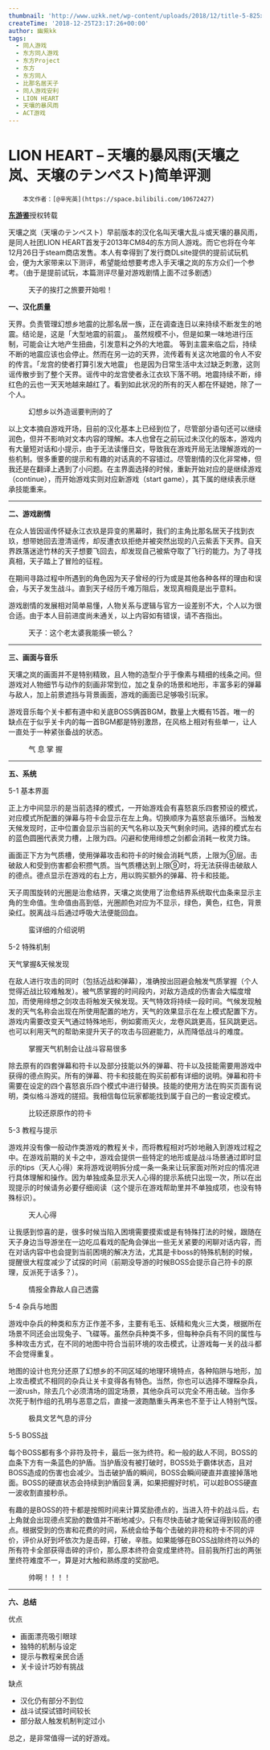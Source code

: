 ```yaml
---
thumbnail: 'http://www.uzkk.net/wp-content/uploads/2018/12/title-5-825x482.jpg'
createTime: '2018-12-25T23:17:26+00:00'
author: 幽紫kk
tags:
  - 同人游戏
  - 东方同人游戏
  - 东方Project
  - 东方
  - 东方同人
  - 比那名居天子
  - 同人游戏安利
  - LION HEART
  - 天壤的暴风雨
  - ACT游戏
---
```


# LION HEART – 天壤的暴风雨(天壤之岚、天壌のテンペスト)简单评测

		本文作者：[@辛宪英](https://space.bilibili.com/10672427)

[**东游鉴**](https://space.bilibili.com/364812769)授权转载

天壤之岚（天壌のテンペスト）早前版本的汉化名叫天壤大乱斗或天壤的暴风雨，是同人社团LION HEART首发于2013年CM84的东方同人游戏。而它也将在今年12月26日于steam商店发售。本人有幸得到了发行商DLsite提供的提前试玩机会，便为大家带来以下测评，希望能给想要考虑入手天壤之岚的东方众们一个参考。（由于是提前试玩，本篇测评尽量对游戏剧情上面不过多剧透）

<figure>
  <img src="http://www.uzkk.net/wp-content/uploads/2018/12/01s.jpg" alt=""/>
  <figcaption>天子的挨打之旅要开始啦！</figcaption>
</figure>

**一、汉化质量**

天界。负责管理幻想乡地震的比那名居一族，正在调查连日以来持续不断发生的地震。结论是，这是「大型地震的前震」。 虽然规模不小，但是如果一味地进行压制，可能会让大地产生扭曲，引发意料之外的大地震。 等到主震来临之后，持续不断的地震应该也会停止。然而在另一边的天界，流传着有关这次地震的令人不安的传言。「龙宫的使者打算引发大地震」 也是因为日常生活中太过缺乏刺激，这则谣传散步到了整个天界。谣传中的龙宫使者永江衣玖下落不明。地震持续不断，绯红色的云也一天天地越来越红了。看到如此状况的所有的天人都在怀疑她，除了一个人。

<figure>
  <img src="http://www.uzkk.net/wp-content/uploads/2018/12/02s.jpg" alt=""/>
  <figcaption>幻想乡以外造谣要判刑的了</figcaption>
</figure>

以上文本摘自游戏开场，目前的汉化基本上已经到位了，尽管部分语句还可以继续润色，但并不影响对文本内容的理解。本人也曾在之前玩过未汉化的版本，游戏内有大量短对话和小提示，由于无法读懂日文，导致我在游戏开局无法理解游戏的一些机制。很多重要的提示和有趣的对话真的不容错过。尽管剧情的汉化非常棒，但我还是在翻译上遇到了小问题。在主界面选择的时候，重新开始对应的是继续游戏（continue），而开始游戏实则对应新游戏（start game），其下属的继续表示继承技能重来。

---

**二、游戏剧情**

在众人皆因谣传怀疑永江衣玖是异变的黑幕时，我们的主角比那名居天子找到衣玖，想带她回去澄清谣传，却反遭衣玖拒绝并被突然出现的八云紫丢下天界。自天界跌落迷途竹林的天子想要飞回去，却发现自己被紫夺取了飞行的能力。为了寻找真相，天子踏上了冒险的征程。

在期间寻路过程中所遇到的角色因为天子曾经的行为或是其他各种各样的理由和误会，与天子发生战斗。直到天子经历千难万阻后，发现真相竟是出乎意料。

游戏剧情的发展相对简单易懂，人物关系与逻辑与官方一设差别不大，个人以为很合适。由于本人目前进度尚未通关，以上内容如有错误，请不吝指出。

<figure>
  <img src="http://www.uzkk.net/wp-content/uploads/2018/12/03s.jpg" alt=""/>
  <figcaption>天子：这个老太婆我能揍一顿么？</figcaption>
</figure>

---

**三、画面与音乐**

天壤之岚的画面并不是特别精致，且人物的造型介乎于像素与精细的线条之间。但游戏对人物细节与动作的刻画非常到位，加之复杂的场景和地形，丰富多彩的弹幕与敌人，加上前景遮挡与背景画面，游戏的画面已足够吸引玩家。

游戏音乐每个关卡都有道中和关底BOSS俩首BGM，数量上大概有15首。唯一的缺点在于似乎关卡内的每一首BGM都是特别激昂，在风格上相对有些单一，让人一直处于一种紧张备战的状态。

<figure>
  <img src="http://www.uzkk.net/wp-content/uploads/2018/12/04s.jpg" alt=""/>
  <figcaption>气 息 掌 握</figcaption>
</figure>

---

**五、系统**

5-1 基本界面

正上方中间显示的是当前选择的模式，一开始游戏会有喜怒哀乐四套预设的模式，对应模式所配置的弹幕与符卡会显示在左上角。切换顺序为喜怒哀乐循环。当触发天候发现时，正中位置会显示当前的天气名称以及天气剩余时间。选择的模式左右的蓝色圆圈代表灵力槽，上限为四。闪避和使用绯想之剑都会消耗一枚灵力珠。

画面正下方为气质槽，使用弹幕攻击和符卡的时候会消耗气质，上限为⑨层。击破敌人和受到伤害都会积攒气质。当气质槽达到上限⑨时，将无法获得击破敌人的德点。德点显示在游戏的右上方，用以购买额外的弹幕、符卡和技能。

天子周围旋转的光圈是治愈结界，天壤之岚使用了治愈结界系统取代血条来显示主角的生命值。生命值由高到低，光圈颜色对应为不显示，绿色，黄色，红色，背景染红。脱离战斗后通过呼吸大法便能回血。

<figure>
  <img src="http://www.uzkk.net/wp-content/uploads/2018/12/05s.jpg" alt=""/>
  <figcaption>蛮详细的介绍说明</figcaption>
</figure>

5-2 特殊机制

天气掌握&天候发现

在敌人进行攻击的同时（包括近战和弹幕），准确按出回避会触发气质掌握（个人觉得近战比较难触发）。被气质掌握的时间段内，对敌方造成的伤害会大幅度增加，而使用绯想之剑攻击将触发天候发现。天气特效将持续一段时间。气候发现触发的天气名称会出现在所使用配置的地方，天气的效果显示在左上模式配置下方。游戏内需要改变天气通过特殊地形，例如雾雨灭火，龙卷风跳更高，狂风跳更远。也可以利用天气的帮助来提升天子的攻击与回避能力，从而降低战斗的难度。

<figure>
  <img src="http://www.uzkk.net/wp-content/uploads/2018/12/06s.jpg" alt=""/>
  <figcaption>掌握天气机制会让战斗容易很多</figcaption>
</figure>

除去原有的四套弹幕和符卡以及部分技能以外的弹幕、符卡以及技能需要用游戏中获得的德点购买。所有的弹幕、符卡和技能在购买前都有详细的说明。弹幕和符卡需要在设定的四个喜怒哀乐四个模式中进行替换。技能的使用方法在购买页面有说明，类似格斗游戏的搓招。我相信每位玩家都能找到属于自己的一套设定模式。

<figure>
  <img src="http://www.uzkk.net/wp-content/uploads/2018/12/07s.jpg" alt=""/>
  <figcaption>比较还原原作的符卡</figcaption>
</figure>

5-3 教程与提示

游戏并没有像一般动作类游戏的教程关卡，而将教程相对巧妙地融入到游戏过程之中。在游戏前期的关卡之中，游戏会提供一些特定的地形或是战斗场景通过即时显示的tips（天人心得）来将游戏说明拆分成一条一条来让玩家面对所对应的情况进行具体理解和操作。因为单独成条显示天人心得的提示系统只出现一次，所以在出现提示的时候请务必要仔细阅读（这个提示在游戏帮助里并不单独成项，也没有特殊标识）。

<figure>
  <img src="http://www.uzkk.net/wp-content/uploads/2018/12/08s.jpg" alt=""/>
  <figcaption>天人心得</figcaption>
</figure>

让我感到惊喜的是，很多时候当陷入困境需要摸索或是有特殊打法的时候，跟随在天子身边当导游坐在一边吃瓜看戏的配角会弹出一些无关紧要的闲聊对话内容，而在对话内容中也会提到当前困境的解决方法，尤其是卡boss的特殊机制的时候，提醒很大程度减少了试探的时间（前期没导游的时候BOSS会提示自己符卡的原理，反派死于话多？）。

<figure>
  <img src="http://www.uzkk.net/wp-content/uploads/2018/12/09s.jpg" alt=""/>
  <figcaption>情报全靠敌人自己透露</figcaption>
</figure>

5-4 杂兵与地图

游戏中杂兵的种类和东方正作差不多，主要有毛玉、妖精和鬼火三大类，根据所在场景不同还会出现兔子、飞碟等。虽然杂兵种类不多，但每种杂兵有不同的属性与多种攻击方式，在不同的地图中符合当前环境的攻击模式，让游戏每一关的战斗都不会觉得重复。

地图的设计也充分还原了幻想乡的不同区域的地理环境特点，各种陷阱与地形，加上攻击模式不相同的杂兵让关卡变得各有特色。当然，你也可以选择不理睬杂兵，一波rush，除去几个必须清场的固定场景，其他杂兵可以完全不用击破。当你多次死于制作组的孔明与恶意之后，直接一波跑酷重头再来也不至于让人特别气馁。

<figure>
  <img src="http://www.uzkk.net/wp-content/uploads/2018/12/10s.jpg" alt=""/>
  <figcaption>极具文艺气息的评分</figcaption>
</figure>

5-5 BOSS战

每个BOSS都有多个非符及符卡，最后一张为终符。和一般的敌人不同，BOSS的血条下方有一条蓝色的护盾。当护盾没有被打破时，BOSS处于霸体状态，且对BOSS造成的伤害也会减少。当击破护盾的瞬间，BOSS会瞬间硬直并直接掉落地面。BOSS的硬直状态会持续到护盾回复满，如果把握好时机，可以趁BOSS硬直一波收割直接秒杀。

有趣的是BOSS的符卡都是按照时间来计算奖励德点的，当进入符卡的战斗后，右上角就会出现德点奖励的数值并不断地减少。只有尽快击破才能保证得到较高的德点。根据受到的伤害和花费的时间，系统会给予每个击破的非符和符卡不同的评价，评价从好到坏依次为是击碎，打破，辛胜。如果能够在BOSS战除终符以外的所有符卡全部获得击碎的评价，那么原本终符会变成里终符。目前我所打出的两张里终符难度不一，算是对大触和熟练度的奖励吧。

<figure>
  <img src="http://www.uzkk.net/wp-content/uploads/2018/12/11.gif" alt=""/>
  <figcaption>帅啊！！！！</figcaption>
</figure>

---

**六、总结**

优点

- 画面漂亮吸引眼球
- 独特的机制与设定
- 提示与教程亲民合适
- 关卡设计巧妙有挑战

缺点

- 汉化仍有部分不到位
- 战斗试探试错时间较长
- 部分敌人触发机制判定过小

总之，是非常值得一试的好游戏。
